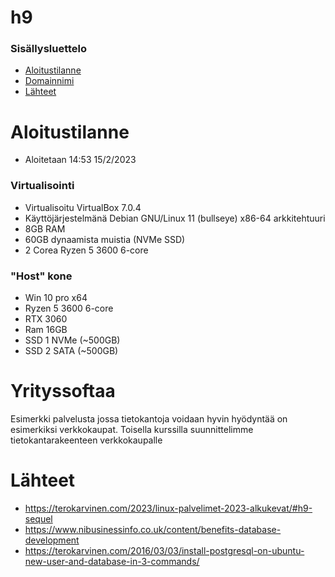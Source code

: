 # h9

### Sisällysluettelo
- [Aloitustilanne](#Aloitustilanne) 
- [Domainnimi](#Domainnimi)
- [Lähteet](#lähteet)



# Aloitustilanne

- Aloitetaan 14:53 15/2/2023

### Virtualisointi
- Virtualisoitu VirtualBox 7.0.4
- Käyttöjärjestelmänä Debian GNU/Linux 11 (bullseye) x86-64 arkkitehtuuri 
- 8GB RAM
- 60GB dynaamista muistia (NVMe SSD)
- 2 Corea Ryzen 5 3600 6-core

### "Host" kone
- Win 10 pro x64
- Ryzen 5 3600 6-core
- RTX 3060
- Ram 16GB
- SSD 1 NVMe (~500GB)
- SSD 2 SATA (~500GB)


# Yrityssoftaa

Esimerkki palvelusta jossa tietokantoja voidaan hyvin hyödyntää on esimerkiksi verkkokaupat. Toisella kurssilla suunnittelimme tietokantarakeenteen verkkokaupalle








# Lähteet 
- https://terokarvinen.com/2023/linux-palvelimet-2023-alkukevat/#h9-sequel
- https://www.nibusinessinfo.co.uk/content/benefits-database-development
- https://terokarvinen.com/2016/03/03/install-postgresql-on-ubuntu-new-user-and-database-in-3-commands/
